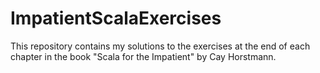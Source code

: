 # ImpatientScalaExercises
This repository contains my solutions to the exercises at the end of each chapter in the book "Scala for the Impatient" by Cay Horstmann.
